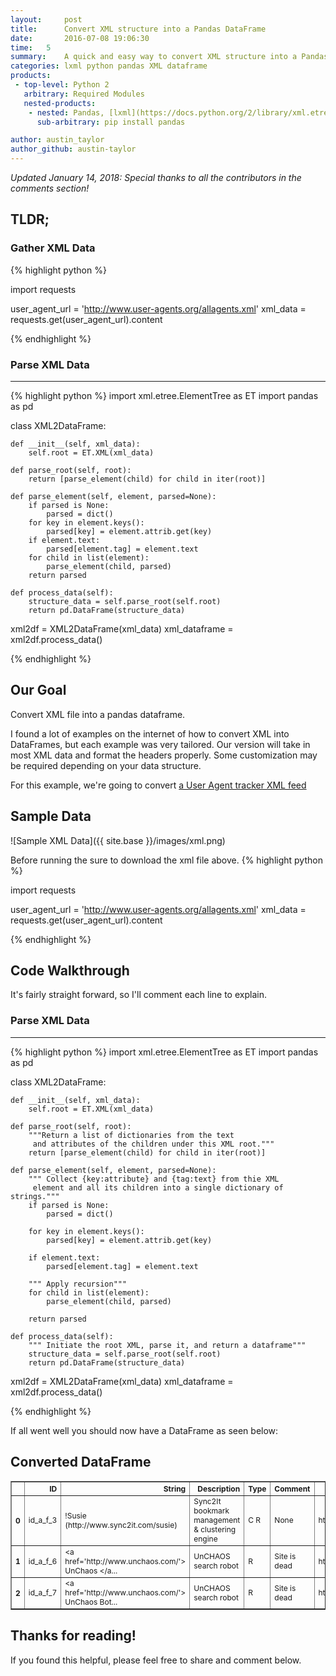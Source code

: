 ```yaml
---
layout:     post
title:      Convert XML structure into a Pandas DataFrame
date:       2016-07-08 19:06:30
time:   5
summary:    A quick and easy way to convert XML structure into a Pandas dataframe with headers.
categories: lxml python pandas XML dataframe
products:
 - top-level: Python 2
   arbitrary: Required Modules
   nested-products:
    - nested: Pandas, [lxml](https://docs.python.org/2/library/xml.etree.elementtree.html)
      sub-arbitrary: pip install pandas

author: austin_taylor
author_github: austin-taylor
---
```


_Updated January 14, 2018: Special thanks to all the contributors in the comments section!_


TLDR;
-----

### Gather XML Data

{% highlight python %}

import requests

user_agent_url = 'http://www.user-agents.org/allagents.xml'
xml_data = requests.get(user_agent_url).content

{% endhighlight %}

### Parse XML Data
---

{% highlight python %}
import xml.etree.ElementTree as ET
import pandas as pd

class XML2DataFrame:

    def __init__(self, xml_data):
        self.root = ET.XML(xml_data)

    def parse_root(self, root):
        return [parse_element(child) for child in iter(root)]

    def parse_element(self, element, parsed=None):
        if parsed is None:
            parsed = dict()
        for key in element.keys():
            parsed[key] = element.attrib.get(key)
        if element.text:
            parsed[element.tag] = element.text
        for child in list(element):
            parse_element(child, parsed)
        return parsed

    def process_data(self):
        structure_data = self.parse_root(self.root)
        return pd.DataFrame(structure_data)

xml2df = XML2DataFrame(xml_data)
xml_dataframe = xml2df.process_data()

{% endhighlight %}



Our Goal
---
Convert XML file into a pandas dataframe.

I found a lot of examples on the internet of how to convert XML into DataFrames, but each example was very tailored. Our version will take in most XML data and format the headers properly. Some customization may be required depending on your data structure.

For this example, we're going to convert [a User Agent tracker XML feed](http://www.user-agents.org/allagents.xml)

Sample Data
-----------
![Sample XML Data]({{ site.base }}/images/xml.png)

Before running the sure to download the xml file above. 
{% highlight python %}

import requests

user_agent_url = 'http://www.user-agents.org/allagents.xml'
xml_data = requests.get(user_agent_url).content

{% endhighlight %}

Code Walkthrough
----------------

It's fairly straight forward, so I'll comment each line to explain.

### Parse XML Data
---

{% highlight python %}
import xml.etree.ElementTree as ET
import pandas as pd

class XML2DataFrame:

    def __init__(self, xml_data):
        self.root = ET.XML(xml_data)

    def parse_root(self, root):
        """Return a list of dictionaries from the text
         and attributes of the children under this XML root."""
        return [parse_element(child) for child in iter(root)]

    def parse_element(self, element, parsed=None):
        """ Collect {key:attribute} and {tag:text} from thie XML
         element and all its children into a single dictionary of strings."""
        if parsed is None:
            parsed = dict()

        for key in element.keys():
            parsed[key] = element.attrib.get(key)

        if element.text:
            parsed[element.tag] = element.text

        """ Apply recursion"""
        for child in list(element):
            parse_element(child, parsed)

        return parsed

    def process_data(self):
        """ Initiate the root XML, parse it, and return a dataframe"""
        structure_data = self.parse_root(self.root)
        return pd.DataFrame(structure_data)

xml2df = XML2DataFrame(xml_data)
xml_dataframe = xml2df.process_data()

{% endhighlight %}

If all went well you should now have a DataFrame as seen below:

Converted DataFrame
-------------------
<table border="1" class="dataframe" style="font-size:12px">
  <thead>
    <tr style="text-align: right;">
      <th></th>
      <th>ID</th>
      <th>String</th>
      <th>Description</th>
      <th>Type</th>
      <th>Comment</th>
      <th>Link1</th>
      <th>Link2</th>
    </tr>
  </thead>
  <tbody>
    <tr>
      <th>0</th>
      <td>id_a_f_3</td>
      <td>!Susie (http://www.sync2it.com/susie)</td>
      <td>Sync2It bookmark management &amp; clustering engine</td>
      <td>C R</td>
      <td>None</td>
      <td>http://www.sync2it.com</td>
      <td>None</td>
    </tr>
    <tr>
      <th>1</th>
      <td>id_a_f_6</td>
      <td>&lt;a href='http://www.unchaos.com/'&gt; UnChaos &lt;/a...</td>
      <td>UnCHAOS search robot</td>
      <td>R</td>
      <td>Site is dead</td>
      <td>http://www.unchaos.com/</td>
      <td>None</td>
    </tr>
    <tr>
      <th>2</th>
      <td>id_a_f_7</td>
      <td>&lt;a href='http://www.unchaos.com/'&gt; UnChaos Bot...</td>
      <td>UnCHAOS search robot</td>
      <td>R</td>
      <td>Site is dead</td>
      <td>http://www.unchaos.com/</td>
      <td>None</td>
    </tr>
  </tbody>
</table>


Thanks for reading!
-------------------

If you found this helpful, please feel free to share and comment below.
